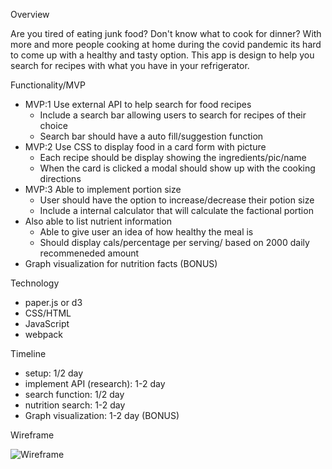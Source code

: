 Overview

Are you tired of eating junk food? Don't know what to cook for dinner? With more and more people cooking at home during the covid pandemic its hard to come up with a healthy and tasty option. This app is design to help you search for recipes with what you have in your refrigerator.

Functionality/MVP

- MVP:1 Use external API to help search for food recipes
    - Include a search bar allowing users to search for recipes of their choice
    - Search bar should have a auto fill/suggestion function 
- MVP:2 Use CSS to display food in a card form with picture
    - Each recipe should be display showing the ingredients/pic/name
    - When the card is clicked a modal should show up with the cooking directions
- MVP:3 Able to implement portion size 
    - User should have the option to increase/decrease their potion size
    - Include a internal calculator that will calculate the factional portion
- Also able to list nutrient information
    - Able to give user an idea of how healthy the meal is
    - Should display cals/percentage per serving/ based on 2000 daily recommeneded amount
- Graph visualization for nutrition facts (BONUS)


Technology

- paper.js or d3
- CSS/HTML
- JavaScript
- webpack




Timeline

- setup: 1/2 day
- implement API (research): 1-2 day
- search function: 1/2 day
- nutrition search: 1-2 day
- Graph visualization: 1-2 day (BONUS)


Wireframe

![Wireframe](https://i.imgur.com/ggvGFqU.png)
